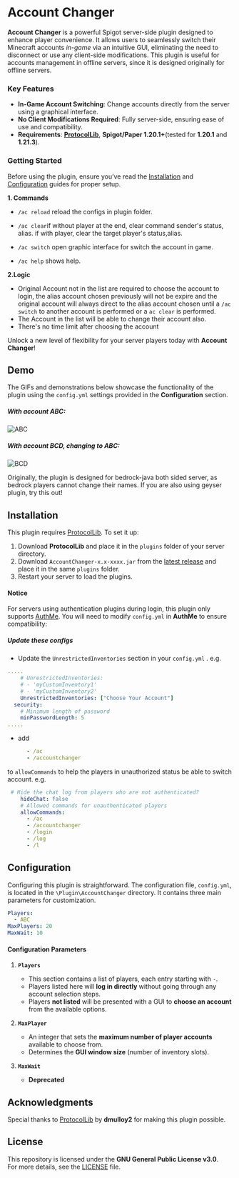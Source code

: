 # Account Changer

**Account Changer** is a powerful Spigot server-side plugin designed to enhance player convenience. It allows users to seamlessly switch their Minecraft accounts *in-game* via an intuitive GUI, eliminating the need to disconnect or use any client-side modifications. This plugin is useful for accounts management in offline servers, since it is designed originally for offline servers.

### Key Features
- **In-Game Account Switching**: Change accounts directly from the server using a graphical interface.
- **No Client Modifications Required**: Fully server-side, ensuring ease of use and compatibility.
- **Requirements**: [**ProtocolLib**](https://github.com/dmulloy2/ProtocolLib "ProtocolLib"), **Spigot/Paper 1.20.1+**(tested for **1.20.1** and **1.21.3**).

### Getting Started
Before using the plugin, ensure you’ve read the [Installation](#installation) and [Configuration](#configuration) guides for proper setup. 

**1. Commands**

 - `/ac reload` reload the configs in plugin folder.

 - `/ac clear`if without player at the end, clear command sender's status, alias. if with player, clear the target player's status,alias.

 - `/ac switch` open graphic interface for switch the account in game.

 - `/ac help` shows help.

**2.Logic**
 - Original Account not in the list are required to choose the account to login, the alias account chosen previously will not be expire and the original account will always direct to the alias account chosen until a `/ac switch` to another account is performed or a `ac clear` is performed.
 - The Account in the list will be able to change their account also.
 - There's no time limit after choosing the account

Unlock a new level of flexibility for your server players today with **Account Changer**!



## Demo
The GIFs and demonstrations below showcase the functionality of the plugin using the `config.yml` settings provided in the **Configuration** section.

##### With account ABC:
![ABC](https://github.com/user-attachments/assets/20f53043-cf54-49ec-bab3-dfd4bbe28a82)

##### With account BCD, changing to ABC:
![BCD](https://github.com/user-attachments/assets/247d70ff-aaf7-4247-8c15-601116bf84c1)

Originally, the plugin is designed for bedrock-java both sided server, as bedrock players cannot change their names. If you are also using geyser plugin, try this out!


## Installation

This plugin requires [ProtocolLib](https://github.com/dmulloy2/ProtocolLib "ProtocolLib"). To set it up:

1. Download **ProtocolLib** and place it in the `plugins` folder of your server directory.
2. Download `AccountChanger-x.x-xxxx.jar` from the [latest release](https://github.com/mrxzac/AccountChanger/releases/latest "latest release") and place it in the same `plugins` folder.
3. Restart your server to load the plugins.

#### Notice
For servers using authentication plugins during login, this plugin only supports [AuthMe](https://www.spigotmc.org/resources/authmereloaded.6269/ "AuthMe"). You will need to modify `config.yml` in **AuthMe** to ensure compatibility:

##### Update these configs
- Update the `UnrestrictedInventories` section in your `config.yml` . e.g.

```yaml
.....
    # UnrestrictedInventories:
    # - 'myCustomInventory1'
    # - 'myCustomInventory2'
    UnrestrictedInventories: ["Choose Your Account"]
  security:
    # Minimum length of password
    minPasswordLength: 5
.....
```

- add 
```yaml
      - /ac
      - /accountchanger
``` 
to `allowCommands` to help the players in unauthorized status be able to switch account. e.g.
```yaml
 # Hide the chat log from players who are not authenticated?
    hideChat: false
    # Allowed commands for unauthenticated players
    allowCommands:
      - /ac
      - /accountchanger
      - /login
      - /log
      - /l
```

## Configuration

Configuring this plugin is straightforward. The configuration file, `config.yml`, is located in the `\Plugin\AccountChanger` directory. It contains three main parameters for customization.  

```yaml
Players:
  - ABC
MaxPlayers: 20
MaxWait: 10
```
#### Configuration Parameters

1. **`Players`**  
   - This section contains a list of players, each entry starting with `-`.  
   - Players listed here will **log in directly** without going through any account selection steps.  
   - Players **not listed** will be presented with a GUI to **choose an account** from the available options.

2. **`MaxPlayer`**  
   - An integer that sets the **maximum number of player accounts** available to choose from.  
   - Determines the **GUI window size** (number of inventory slots).

3. **`MaxWait`**
   - **Deprecated**



## Acknowledgments  
Special thanks to [ProtocolLib](https://github.com/dmulloy2/ProtocolLib) by **dmulloy2** for making this plugin possible.



## License  
This repository is licensed under the **GNU General Public License v3.0**.  
For more details, see the [LICENSE](LICENSE) file.

